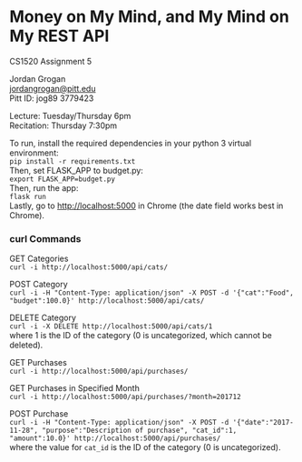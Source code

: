 # Money on My Mind, and My Mind on My REST API

CS1520 Assignment 5

Jordan Grogan  
[jordangrogan@pitt.edu](mailto:jordangrogan@pitt.edu)  
Pitt ID: jog89 3779423

Lecture: Tuesday/Thursday 6pm  
Recitation: Thursday 7:30pm

To run, install the required dependencies in your python 3 virtual environment:  
`pip install -r requirements.txt`  
Then, set FLASK_APP to budget.py:  
`export FLASK_APP=budget.py`  
Then, run the app:  
`flask run`  
Lastly, go to [http://localhost:5000](http://localhost:5000) in Chrome (the date field works best in Chrome).


### curl Commands
GET Categories  
`curl -i http://localhost:5000/api/cats/`

POST Category  
`curl -i -H "Content-Type: application/json" -X POST -d '{"cat":"Food", "budget":100.0}' http://localhost:5000/api/cats/`

DELETE Category  
`curl -i -X DELETE http://localhost:5000/api/cats/1`  
where 1 is the ID of the category (0 is uncategorized, which cannot be deleted).

GET Purchases  
`curl -i http://localhost:5000/api/purchases/`

GET Purchases in Specified Month  
`curl -i http://localhost:5000/api/purchases/?month=201712`

POST Purchase  
`curl -i -H "Content-Type: application/json" -X POST -d '{"date":"2017-11-28", "purpose":"Description of purchase", "cat_id":1, "amount":10.0}' http://localhost:5000/api/purchases/`  
where the value for `cat_id` is the ID of the category (0 is uncategorized).
